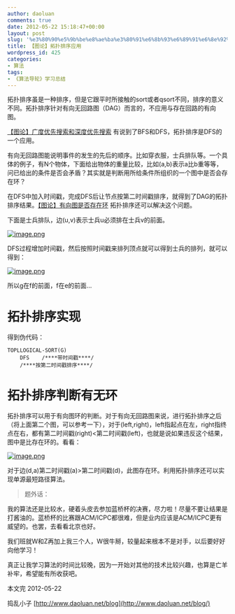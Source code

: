 ```yaml
---
author: daoluan
comments: true
date: 2012-05-22 15:18:47+00:00
layout: post
slug: '%e3%80%90%e5%9b%be%e8%ae%ba%e3%80%91%e6%8b%93%e6%89%91%e6%8e%92%e5%ba%8f%e5%ba%94%e7%94%a8'
title: 【图论】拓扑排序应用
wordpress_id: 425
categories:
- 算法
tags:
- 《算法导轮》学习总结
---
```


拓扑排序虽是一种排序，但是它跟平时所接触的sort或者qsort不同，排序的意义不同。拓扑排序针对有向无回路图（DAG）而言的，不应用与存在回路的有向图。

[【图论】广度优先搜索和深度优先搜索](http://www.daoluan.net/blog/?p=295) 有说到了BFS和DFS，拓扑排序是DFS的一个应用。

<!-- more -->

有向无回路图能说明事件的发生的先后的顺序。比如穿衣服，士兵排队等。一个具体的例子，有N个物体，下面给出物体的重量比较，比如(a,b)表示a比b重等等，问已给出的条件是否会矛盾？其实就是判断用所给条件所组织的一个图中是否会存在环？

在DFS中加入时间戳，完成DFS后让节点按第二时间戳排序，就得到了DAG的拓扑排序结果。[【图论】有向图是否存在环](http://www.daoluan.net/blog/?p=410) 拓扑排序还可以解决这个问题。

下面是士兵排队，边(u,v)表示士兵u必须排在士兵v的前面。

[![image.png](http://daoluan.net/blog/wp-content/uploads/2012/05/image7.png)](http://daoluan.net/blog/wp-content/uploads/2012/05/image7.png)

DFS过程增加时间戳，然后按照时间戳来排列顶点就可以得到士兵的排列，就可以得到：

[![image.png](http://daoluan.net/blog/wp-content/uploads/2012/05/image8.png)](http://daoluan.net/blog/wp-content/uploads/2012/05/image8.png)

所以g在f的前面，f在e的前面...


# 拓扑排序实现


得到伪代码：

    
    TOPLLOGICAL-SORT(G)
        DFS    /****带时间戳****/
        /****按第二时间戳排序****/




# 拓扑排序判断有无环


拓扑排序可以用于有向图环的判断。对于有向无回路图来说，进行拓扑排序之后（将上面第二个图，可以参考一下），对于(left,right)，left指起点在左，right指终点在右，都有第二时间戳(right)<第二时间戳(left)，也就是说如果违反这个结果，图中是比存在环的。看看：

[![image.png](http://daoluan.net/blog/wp-content/uploads/2012/05/image10.png)](http://daoluan.net/blog/wp-content/uploads/2012/05/image10.png)

对于边(d,a)第二时间戳(a)>第二时间戳(d)，此图存在环。利用拓扑排序还可以实现单源最短路径算法。


> 题外话：

我的算法还是比较水，硬着头皮去参加蓝桥杯的决赛，尽力啦！尽量不要让结果是打酱油的。蓝桥杯的比赛跟ACM/ICPC都很难，但是业内应该是ACM/ICPC更有威望的。也罢，去看看北京也好。

我们班就W和Z再加上我三个人，W很牛掰，较量起来根本不是对手，以后要好好向他学习！

真正让我学习算法的时间比较晚，因为一开始对其他的技术比较兴趣，也算是亡羊补牢，希望能有所收获吧。


本文完 2012-05-22

捣乱小子 [http://www.daoluan.net/blog](http://www.daoluan.net/blog/)
